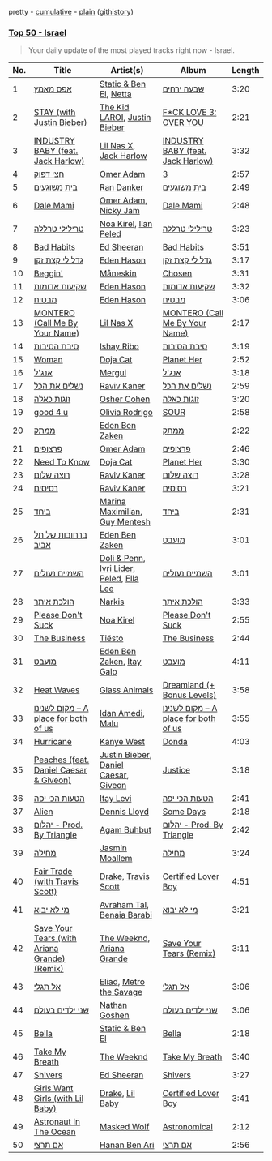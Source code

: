 pretty - [cumulative](/playlists/cumulative/Top%2050%20-%20Israel.md) - [plain](/playlists/plain/37i9dQZEVXbJ6IpvItkve3) ([githistory](https://github.githistory.xyz/mackorone/spotify-playlist-archive/blob/main/playlists/plain/37i9dQZEVXbJ6IpvItkve3))

### [Top 50 - Israel](https://open.spotify.com/playlist/37i9dQZEVXbJ6IpvItkve3)

> Your daily update of the most played tracks right now - Israel.

| No. | Title | Artist(s) | Album | Length |
|---|---|---|---|---|
| 1 | [אפס מאמץ](https://open.spotify.com/track/2liUMhNvpAxRNVAGnz8jNJ) | [Static & Ben El](https://open.spotify.com/artist/0xHa28taiElkcQf9o3z76g), [Netta](https://open.spotify.com/artist/4Z4afeDmHFxPmJorIwupbZ) | [שבעה ירחים](https://open.spotify.com/album/0dT7h6FQ94qYgUqgaC2eQY) | 3:20 |
| 2 | [STAY (with Justin Bieber)](https://open.spotify.com/track/5PjdY0CKGZdEuoNab3yDmX) | [The Kid LAROI](https://open.spotify.com/artist/2tIP7SsRs7vjIcLrU85W8J), [Justin Bieber](https://open.spotify.com/artist/1uNFoZAHBGtllmzznpCI3s) | [F*CK LOVE 3: OVER YOU](https://open.spotify.com/album/4bZJWQhHKJckFLJuYdvyX2) | 2:21 |
| 3 | [INDUSTRY BABY (feat. Jack Harlow)](https://open.spotify.com/track/27NovPIUIRrOZoCHxABJwK) | [Lil Nas X](https://open.spotify.com/artist/7jVv8c5Fj3E9VhNjxT4snq), [Jack Harlow](https://open.spotify.com/artist/2LIk90788K0zvyj2JJVwkJ) | [INDUSTRY BABY (feat. Jack Harlow)](https://open.spotify.com/album/622NFw5Yk0OReMJ2XWcXUh) | 3:32 |
| 4 | [חצי דפוק](https://open.spotify.com/track/6jMCb4UpIBjmiKf6EwVK8u) | [Omer Adam](https://open.spotify.com/artist/1IAEef07H0fd9aA8aUHUlL) | [3](https://open.spotify.com/album/5MhbWal97Bbh3Ho7xodWli) | 2:57 |
| 5 | [בית משוגעים](https://open.spotify.com/track/66iaD8MCoVnBtqUhuzdglT) | [Ran Danker](https://open.spotify.com/artist/7hD6dkjWHapWVwkI6bjDFo) | [בית משוגעים](https://open.spotify.com/album/569icpNOeFw5zZDePlrwJR) | 2:49 |
| 6 | [Dale Mami](https://open.spotify.com/track/3Yh0Yna6sNu4anb3xF9vow) | [Omer Adam](https://open.spotify.com/artist/1IAEef07H0fd9aA8aUHUlL), [Nicky Jam](https://open.spotify.com/artist/1SupJlEpv7RS2tPNRaHViT) | [Dale Mami](https://open.spotify.com/album/2wCD7VE13g6P5akpPMuFJk) | 2:48 |
| 7 | [טרילילי טרללה](https://open.spotify.com/track/7hYZJ0COHvJxMx6tBSJ1T6) | [Noa Kirel](https://open.spotify.com/artist/1wak0ZG1LUrZPYx8RDTQoD), [Ilan Peled](https://open.spotify.com/artist/1LpRkScq81dh88nfExlreL) | [טרילילי טרללה](https://open.spotify.com/album/22CJZ4LX8d7fI0Kqk6c1hk) | 3:23 |
| 8 | [Bad Habits](https://open.spotify.com/track/6PQ88X9TkUIAUIZJHW2upE) | [Ed Sheeran](https://open.spotify.com/artist/6eUKZXaKkcviH0Ku9w2n3V) | [Bad Habits](https://open.spotify.com/album/01NhUvviMytvV12pmJiDZH) | 3:51 |
| 9 | [גדל לי קצת זקן](https://open.spotify.com/track/7kJ3RSCzrosxxkNgJtQ53v) | [Eden Hason](https://open.spotify.com/artist/6uQl3gu1AIXyvqCAxnc2q4) | [גדל לי קצת זקן](https://open.spotify.com/album/347aXzYbHwsLtqyMX99CZO) | 3:17 |
| 10 | [Beggin'](https://open.spotify.com/track/3Wrjm47oTz2sjIgck11l5e) | [Måneskin](https://open.spotify.com/artist/0lAWpj5szCSwM4rUMHYmrr) | [Chosen](https://open.spotify.com/album/2qJw6w5XwQO0PQlSWPu7Tw) | 3:31 |
| 11 | [שקיעות אדומות](https://open.spotify.com/track/74pfNNxGlwSyokwtqxHcDa) | [Eden Hason](https://open.spotify.com/artist/6uQl3gu1AIXyvqCAxnc2q4) | [שקיעות אדומות](https://open.spotify.com/album/4xfBD4GDwXMPHczd2pts2j) | 3:32 |
| 12 | [מבטיח](https://open.spotify.com/track/7KEV5U9ypvDMLXGXyggnlQ) | [Eden Hason](https://open.spotify.com/artist/6uQl3gu1AIXyvqCAxnc2q4) | [מבטיח](https://open.spotify.com/album/5lUfdJefcGJKu1hyZcCfzs) | 3:06 |
| 13 | [MONTERO (Call Me By Your Name)](https://open.spotify.com/track/67BtfxlNbhBmCDR2L2l8qd) | [Lil Nas X](https://open.spotify.com/artist/7jVv8c5Fj3E9VhNjxT4snq) | [MONTERO (Call Me By Your Name)](https://open.spotify.com/album/2Hjcfw8zHN4dJDZJGOzLd6) | 2:17 |
| 14 | [סיבת הסיבות](https://open.spotify.com/track/6sADtPKtORAMZP3GQhOsHv) | [Ishay Ribo](https://open.spotify.com/artist/3VTm1513t2LL1mSKzzyQuj) | [סיבת הסיבות](https://open.spotify.com/album/7ASExNRuCOLSdRhZukGhl3) | 3:19 |
| 15 | [Woman](https://open.spotify.com/track/6Uj1ctrBOjOas8xZXGqKk4) | [Doja Cat](https://open.spotify.com/artist/5cj0lLjcoR7YOSnhnX0Po5) | [Planet Her](https://open.spotify.com/album/1nAQbHeOWTfQzbOoFrvndW) | 2:52 |
| 16 | [אנג'ל](https://open.spotify.com/track/6NgunNXmJPSH9OeP86mcpL) | [Mergui](https://open.spotify.com/artist/6grXi1oBW9ayoP4FTt4r2Z) | [אנג'ל](https://open.spotify.com/album/1ofvDkXUooknjtAu9vIY2N) | 3:18 |
| 17 | [נשלים את הכל](https://open.spotify.com/track/3WMH1bPflGgzFjfuI4FYe2) | [Raviv Kaner](https://open.spotify.com/artist/5p205uKfxztlzI3oD15AKf) | [נשלים את הכל](https://open.spotify.com/album/0pgYmDRVswjq8DdKYzJdY7) | 2:59 |
| 18 | [זוגות כאלה](https://open.spotify.com/track/2e33MYvTvmpUPTgOZJbRHf) | [Osher Cohen](https://open.spotify.com/artist/2LUB7PhWK2j2obgSTeD3GN) | [זוגות כאלה](https://open.spotify.com/album/244Rb7ISEMuJ4yWbOd2ZCs) | 3:20 |
| 19 | [good 4 u](https://open.spotify.com/track/4ZtFanR9U6ndgddUvNcjcG) | [Olivia Rodrigo](https://open.spotify.com/artist/1McMsnEElThX1knmY4oliG) | [SOUR](https://open.spotify.com/album/6s84u2TUpR3wdUv4NgKA2j) | 2:58 |
| 20 | [ממתק](https://open.spotify.com/track/39R36zC5ysSRIrneGDGhYa) | [Eden Ben Zaken](https://open.spotify.com/artist/2eUKkTNZsIuZzV95DM0cbt) | [ממתק](https://open.spotify.com/album/6VXePLdJNPBL3O2ehqXkxL) | 2:22 |
| 21 | [פרצופים](https://open.spotify.com/track/09PZuKctf7D3RAdaegN7zu) | [Omer Adam](https://open.spotify.com/artist/1IAEef07H0fd9aA8aUHUlL) | [פרצופים](https://open.spotify.com/album/4AQtxbh9BLct9Al6PotQlw) | 2:46 |
| 22 | [Need To Know](https://open.spotify.com/track/3Vi5XqYrmQgOYBajMWSvCi) | [Doja Cat](https://open.spotify.com/artist/5cj0lLjcoR7YOSnhnX0Po5) | [Planet Her](https://open.spotify.com/album/1nAQbHeOWTfQzbOoFrvndW) | 3:30 |
| 23 | [רוצה שלום](https://open.spotify.com/track/4L4dPjtEVEpZ0ER2deHAJA) | [Raviv Kaner](https://open.spotify.com/artist/5p205uKfxztlzI3oD15AKf) | [רוצה שלום](https://open.spotify.com/album/3TsFkrLXnknyMa3GegwMOR) | 3:28 |
| 24 | [רסיסים](https://open.spotify.com/track/4qAHhdpiGcbzqwjqmwuXwj) | [Raviv Kaner](https://open.spotify.com/artist/5p205uKfxztlzI3oD15AKf) | [רסיסים](https://open.spotify.com/album/1VJTRr2sjWAUBN5vcfci6T) | 3:21 |
| 25 | [ביחד](https://open.spotify.com/track/3yyHRwblo5kk0fH9pfMP6M) | [Marina Maximilian](https://open.spotify.com/artist/4ejLVLFQUlsBRYVMcfpzNp), [Guy Mentesh](https://open.spotify.com/artist/4fEvmZa0SYpKxIk9DXyQUJ) | [ביחד](https://open.spotify.com/album/0w2JUD94m7ZQ2o3uTMU4Y0) | 2:31 |
| 26 | [ברחובות של תל אביב](https://open.spotify.com/track/4JSUFLR3Uo7FPCfNDRxIrx) | [Eden Ben Zaken](https://open.spotify.com/artist/2eUKkTNZsIuZzV95DM0cbt) | [מועבט](https://open.spotify.com/album/2ZgkEHTdjFkDHgM1yBpVf0) | 3:01 |
| 27 | [השמיים נעולים](https://open.spotify.com/track/52N2FDUfL0mPyAFfxRWheT) | [Doli & Penn](https://open.spotify.com/artist/7hzAtM9sug5TCxGUIR7by3), [Ivri Lider](https://open.spotify.com/artist/1L8QE7iUTf9330wcKxnieK), [Peled](https://open.spotify.com/artist/26lUUiDmS9zj1LOOCkZUiS), [Ella Lee](https://open.spotify.com/artist/0wVxjQGYkyNh5qQsVCZWlo) | [השמיים נעולים](https://open.spotify.com/album/4F6TTNzobqHLmu4FWrTr8M) | 3:01 |
| 28 | [הולכת איתך](https://open.spotify.com/track/26ffnwQVV4votOweWSwpeN) | [Narkis](https://open.spotify.com/artist/0z60F8toAJCUuhnUdbtFD6) | [הולכת איתך](https://open.spotify.com/album/2ZTFKvqSIVXTTenjnIPkOO) | 3:33 |
| 29 | [Please Don't Suck](https://open.spotify.com/track/2Sx4OLfgMfRgYDvGHBJvck) | [Noa Kirel](https://open.spotify.com/artist/1wak0ZG1LUrZPYx8RDTQoD) | [Please Don't Suck](https://open.spotify.com/album/7he1ByOAq0rTVmSoW5ny1E) | 2:55 |
| 30 | [The Business](https://open.spotify.com/track/6f3Slt0GbA2bPZlz0aIFXN) | [Tiësto](https://open.spotify.com/artist/2o5jDhtHVPhrJdv3cEQ99Z) | [The Business](https://open.spotify.com/album/2adSO4KU3FDjeM1PXCRDZm) | 2:44 |
| 31 | [מועבט](https://open.spotify.com/track/6GCoKavQd5wOqScl5wVXOp) | [Eden Ben Zaken](https://open.spotify.com/artist/2eUKkTNZsIuZzV95DM0cbt), [Itay Galo](https://open.spotify.com/artist/2aHFYxHwk45ask1ipRya1d) | [מועבט](https://open.spotify.com/album/2ZgkEHTdjFkDHgM1yBpVf0) | 4:11 |
| 32 | [Heat Waves](https://open.spotify.com/track/02MWAaffLxlfxAUY7c5dvx) | [Glass Animals](https://open.spotify.com/artist/4yvcSjfu4PC0CYQyLy4wSq) | [Dreamland (+ Bonus Levels)](https://open.spotify.com/album/0KTj6k94XZh0c6IEMfxeWV) | 3:58 |
| 33 | [מקום לשנינו – A place for both of us](https://open.spotify.com/track/7h9XW2kUG2AUmfrQFDUbnP) | [Idan Amedi](https://open.spotify.com/artist/6Kwkb16geAot0de45IW9Ox), [Malu](https://open.spotify.com/artist/7yRdQVDlefMJhDk3vbhjah) | [מקום לשנינו – A place for both of us](https://open.spotify.com/album/1pwaTKPStUo8MEV57yRxAE) | 3:55 |
| 34 | [Hurricane](https://open.spotify.com/track/0RbW8kWozrVSIGb4V13o0o) | [Kanye West](https://open.spotify.com/artist/5K4W6rqBFWDnAN6FQUkS6x) | [Donda](https://open.spotify.com/album/340MjPcVdiQRnMigrPybZA) | 4:03 |
| 35 | [Peaches (feat. Daniel Caesar & Giveon)](https://open.spotify.com/track/4iJyoBOLtHqaGxP12qzhQI) | [Justin Bieber](https://open.spotify.com/artist/1uNFoZAHBGtllmzznpCI3s), [Daniel Caesar](https://open.spotify.com/artist/20wkVLutqVOYrc0kxFs7rA), [Giveon](https://open.spotify.com/artist/4fxd5Ee7UefO4CUXgwJ7IP) | [Justice](https://open.spotify.com/album/5dGWwsZ9iB2Xc3UKR0gif2) | 3:18 |
| 36 | [הטעות הכי יפה](https://open.spotify.com/track/3A9gSVar0MgHpO86WXeSW9) | [Itay Levi](https://open.spotify.com/artist/6VdxGMRiiFQhI8F0FkuQZg) | [הטעות הכי יפה](https://open.spotify.com/album/2YJL5Mkl7CjjVCgG7dIuKh) | 2:41 |
| 37 | [Alien](https://open.spotify.com/track/4Um5WE9dGmQSulELens2Cu) | [Dennis Lloyd](https://open.spotify.com/artist/3EOEK57CV77D4ovYVcmiyt) | [Some Days](https://open.spotify.com/album/34d6ShNbcuMzFbLLz9RcB7) | 2:18 |
| 38 | [יהלום - Prod. By Triangle](https://open.spotify.com/track/20rg6HNd837eX34TA5tEVf) | [Agam Buhbut](https://open.spotify.com/artist/3JPKPnzWJGjccn8SnjwA5i) | [יהלום - Prod. By Triangle](https://open.spotify.com/album/5y4rSQJbmDFsIoTCvT6vey) | 2:42 |
| 39 | [מחילה](https://open.spotify.com/track/1XuxoHDc7mFeyhaDcgjYST) | [Jasmin Moallem](https://open.spotify.com/artist/3cDi1D2FHMVgljfdB1QVgr) | [מחילה](https://open.spotify.com/album/5QIPFeYDdNDVoU7j24YavX) | 3:24 |
| 40 | [Fair Trade (with Travis Scott)](https://open.spotify.com/track/40iJIUlhi6renaREYGeIDS) | [Drake](https://open.spotify.com/artist/3TVXtAsR1Inumwj472S9r4), [Travis Scott](https://open.spotify.com/artist/0Y5tJX1MQlPlqiwlOH1tJY) | [Certified Lover Boy](https://open.spotify.com/album/3SpBlxme9WbeQdI9kx7KAV) | 4:51 |
| 41 | [מי לא יבוא](https://open.spotify.com/track/0Ap742kKOE7chXEdDZWvOq) | [Avraham Tal](https://open.spotify.com/artist/6h7LtkzHunGiOPhnv3HHVd), [Benaia Barabi](https://open.spotify.com/artist/0WjQnf1rQ0tY84gGgjrQQ9) | [מי לא יבוא](https://open.spotify.com/album/1tbB703Op7TJ8bBFXkkwGT) | 3:21 |
| 42 | [Save Your Tears (with Ariana Grande) (Remix)](https://open.spotify.com/track/37BZB0z9T8Xu7U3e65qxFy) | [The Weeknd](https://open.spotify.com/artist/1Xyo4u8uXC1ZmMpatF05PJ), [Ariana Grande](https://open.spotify.com/artist/66CXWjxzNUsdJxJ2JdwvnR) | [Save Your Tears (Remix)](https://open.spotify.com/album/2fyOpT5c9kxR8zbDh6UtXh) | 3:11 |
| 43 | [אל תגלי](https://open.spotify.com/track/0BPsxP81ujKwoZzcVpOLRZ) | [Eliad](https://open.spotify.com/artist/3F78m0H4Y4a1Dvd79TKVvw), [Metro the Savage](https://open.spotify.com/artist/3UN7UwFvKMNNEuqePbkmPJ) | [אל תגלי](https://open.spotify.com/album/2upHjoUUOPZuuXjJFJIqeU) | 3:06 |
| 44 | [שני ילדים בעולם](https://open.spotify.com/track/3qWDOGP2SBMLQ3nzMIkNbz) | [Nathan Goshen](https://open.spotify.com/artist/5CXvT1JutlWVLJN8YEOf1h) | [שני ילדים בעולם](https://open.spotify.com/album/0LtCEsb3XEhynpgFLiWcLV) | 3:06 |
| 45 | [Bella](https://open.spotify.com/track/6yB8GO4DsHFaltkYaD8qSe) | [Static & Ben El](https://open.spotify.com/artist/0xHa28taiElkcQf9o3z76g) | [Bella](https://open.spotify.com/album/79WWEEaPbD1fOeqMlCzVvN) | 2:18 |
| 46 | [Take My Breath](https://open.spotify.com/track/6M3PsepEj5gyJoIi7Xvr7u) | [The Weeknd](https://open.spotify.com/artist/1Xyo4u8uXC1ZmMpatF05PJ) | [Take My Breath](https://open.spotify.com/album/4lBrDelXR6Sn0k54a7UWMz) | 3:40 |
| 47 | [Shivers](https://open.spotify.com/track/6bQfNiqyCX7UaQSvVVGo4I) | [Ed Sheeran](https://open.spotify.com/artist/6eUKZXaKkcviH0Ku9w2n3V) | [Shivers](https://open.spotify.com/album/5kFCfioZraFsRWpoitQjmx) | 3:27 |
| 48 | [Girls Want Girls (with Lil Baby)](https://open.spotify.com/track/37Nqx7iavZpotJSDXZWbJ3) | [Drake](https://open.spotify.com/artist/3TVXtAsR1Inumwj472S9r4), [Lil Baby](https://open.spotify.com/artist/5f7VJjfbwm532GiveGC0ZK) | [Certified Lover Boy](https://open.spotify.com/album/3SpBlxme9WbeQdI9kx7KAV) | 3:41 |
| 49 | [Astronaut In The Ocean](https://open.spotify.com/track/6E90gq0KO6FYZVOXx8kCcC) | [Masked Wolf](https://open.spotify.com/artist/1uU7g3DNSbsu0QjSEqZtEd) | [Astronomical](https://open.spotify.com/album/6qNMYsx5OUFDXWAoct9Pge) | 2:12 |
| 50 | [אם תרצי](https://open.spotify.com/track/04qYVjQ9bRRpJzz5sm7cEk) | [Hanan Ben Ari](https://open.spotify.com/artist/343YYaA5MSjiZZ5cGyTr4u) | [אם תרצי](https://open.spotify.com/album/4XaSb8YtqGiFOQjFujXx4k) | 2:56 |